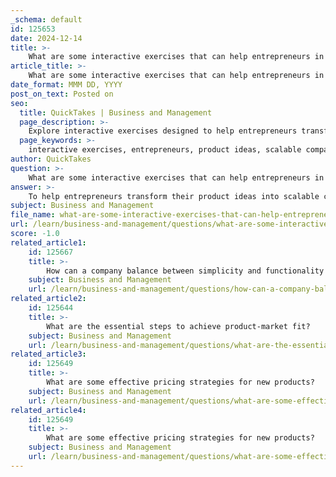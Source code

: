 ```yaml
---
_schema: default
id: 125653
date: 2024-12-14
title: >-
    What are some interactive exercises that can help entrepreneurs in transforming their product ideas into scalable companies?
article_title: >-
    What are some interactive exercises that can help entrepreneurs in transforming their product ideas into scalable companies?
date_format: MMM DD, YYYY
post_on_text: Posted on
seo:
  title: QuickTakes | Business and Management
  page_description: >-
    Explore interactive exercises designed to help entrepreneurs transform product ideas into scalable companies, featuring role-playing, brainstorming, and feedback strategies.
  page_keywords: >-
    interactive exercises, entrepreneurs, product ideas, scalable companies, role-playing, product vision workshops, brainstorming sessions, serious games, feedback loops, case study analysis, pricing strategies, ecosystem mapping, minimum viable product, pitch practice
author: QuickTakes
question: >-
    What are some interactive exercises that can help entrepreneurs in transforming their product ideas into scalable companies?
answer: >-
    To help entrepreneurs transform their product ideas into scalable companies, several interactive exercises can be employed. These activities not only foster creativity and problem-solving skills but also provide practical experience in entrepreneurship. Here are some effective exercises:\n\n1. **Role-Playing Scenarios**: Entrepreneurs can engage in role-playing exercises where they simulate starting their own businesses. This hands-on experience allows them to navigate challenges, make decisions, and understand the dynamics of running a business.\n\n2. **Product Vision Workshops**: Conducting workshops focused on product vision can help entrepreneurs articulate their ideas clearly. Participants can work collaboratively to define their product's purpose, target audience, and unique value proposition.\n\n3. **Brainstorming Sessions**: Organizing brainstorming sessions encourages participants to generate a wide range of ideas. Using techniques like mind mapping or the "Crazy Eights" method, entrepreneurs can explore various aspects of their product and identify innovative solutions.\n\n4. **Serious Games and Simulations**: Utilizing serious games and simulations can provide a fun yet educational way to understand market dynamics and customer behavior. These interactive tools can simulate real-world scenarios, allowing entrepreneurs to test their strategies in a risk-free environment.\n\n5. **Feedback Loops**: Setting up structured feedback sessions where entrepreneurs present their ideas to peers or mentors can be invaluable. This exercise helps them refine their concepts based on constructive criticism and diverse perspectives.\n\n6. **Case Study Analysis**: Analyzing successful case studies, such as those of YouTube and Padient, can provide insights into effective strategies for achieving product-market fit. Entrepreneurs can discuss what worked, what didn’t, and how they can apply these lessons to their own ventures.\n\n7. **Interactive Workshops on Pricing Strategies**: Workshops that focus on developing effective pricing strategies can help entrepreneurs understand the value of their product and how to position it in the market. Participants can engage in exercises that involve market research and competitive analysis.\n\n8. **Ecosystem Mapping**: Entrepreneurs can create ecosystem maps to visualize the relationships between their product, customers, competitors, and partners. This exercise helps identify potential strategic partnerships and areas for integration.\n\n9. **Minimum Viable Product (MVP) Development**: Entrepreneurs can work on creating a minimum viable product through collaborative exercises. This involves defining the core features necessary to test their product idea in the market, allowing for rapid iteration based on user feedback.\n\n10. **Pitch Practice**: Regular pitch practice sessions can help entrepreneurs refine their communication skills. They can present their business ideas to an audience, receive feedback, and learn how to effectively convey their value proposition.\n\nThese interactive exercises not only enhance the entrepreneurial skill set but also create a supportive environment for collaboration and innovation, ultimately aiding in the transformation of product ideas into scalable companies.
subject: Business and Management
file_name: what-are-some-interactive-exercises-that-can-help-entrepreneurs-in-transforming-their-product-ideas-into-scalable-companies.md
url: /learn/business-and-management/questions/what-are-some-interactive-exercises-that-can-help-entrepreneurs-in-transforming-their-product-ideas-into-scalable-companies
score: -1.0
related_article1:
    id: 125667
    title: >-
        How can a company balance between simplicity and functionality in product design?
    subject: Business and Management
    url: /learn/business-and-management/questions/how-can-a-company-balance-between-simplicity-and-functionality-in-product-design
related_article2:
    id: 125644
    title: >-
        What are the essential steps to achieve product-market fit?
    subject: Business and Management
    url: /learn/business-and-management/questions/what-are-the-essential-steps-to-achieve-productmarket-fit
related_article3:
    id: 125649
    title: >-
        What are some effective pricing strategies for new products?
    subject: Business and Management
    url: /learn/business-and-management/questions/what-are-some-effective-pricing-strategies-for-new-products
related_article4:
    id: 125649
    title: >-
        What are some effective pricing strategies for new products?
    subject: Business and Management
    url: /learn/business-and-management/questions/what-are-some-effective-pricing-strategies-for-new-products
---
```


&nbsp;